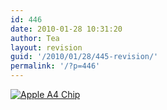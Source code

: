 ```yaml
---
id: 446
date: 2010-01-28 10:31:20
author: Tea
layout: revision
guid: '/2010/01/28/445-revision/'
permalink: '/?p=446'
---
```


[![Apple A4 Chip](/blog/wp-content/uploads/2010/01/a4-apple-chip-top-1-300x168.jpg "Apple A4 Chip")](/blog/wp-content/uploads/2010/01/a4-apple-chip-top-1.jpg)